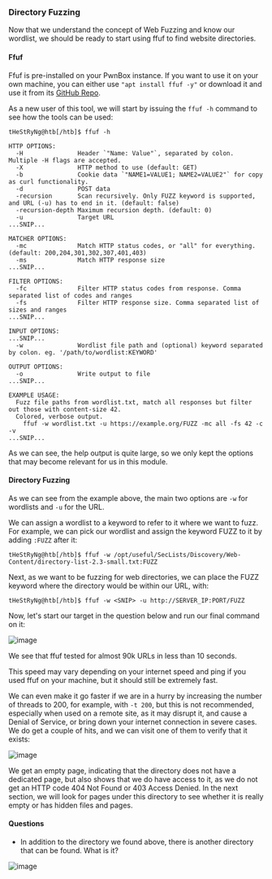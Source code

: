 ### Directory Fuzzing

Now that we understand the concept of Web Fuzzing and know our wordlist, we should be ready to start using ffuf to find website directories.

#### Ffuf

Ffuf is pre-installed on your PwnBox instance. If you want to use it on your own machine, you can either use ```"apt install ffuf -y"``` or download it and use it from its [GitHub Repo](https://github.com/ffuf/ffuf.git). 

As a new user of this tool, we will start by issuing the ```ffuf -h``` command to see how the tools can be used:

```
tHeStRyNg@htb[/htb]$ ffuf -h

HTTP OPTIONS:
  -H               Header `"Name: Value"`, separated by colon. Multiple -H flags are accepted.
  -X               HTTP method to use (default: GET)
  -b               Cookie data `"NAME1=VALUE1; NAME2=VALUE2"` for copy as curl functionality.
  -d               POST data
  -recursion       Scan recursively. Only FUZZ keyword is supported, and URL (-u) has to end in it. (default: false)
  -recursion-depth Maximum recursion depth. (default: 0)
  -u               Target URL
...SNIP...

MATCHER OPTIONS:
  -mc              Match HTTP status codes, or "all" for everything. (default: 200,204,301,302,307,401,403)
  -ms              Match HTTP response size
...SNIP...

FILTER OPTIONS:
  -fc              Filter HTTP status codes from response. Comma separated list of codes and ranges
  -fs              Filter HTTP response size. Comma separated list of sizes and ranges
...SNIP...

INPUT OPTIONS:
...SNIP...
  -w               Wordlist file path and (optional) keyword separated by colon. eg. '/path/to/wordlist:KEYWORD'

OUTPUT OPTIONS:
  -o               Write output to file
...SNIP...

EXAMPLE USAGE:
  Fuzz file paths from wordlist.txt, match all responses but filter out those with content-size 42.
  Colored, verbose output.
    ffuf -w wordlist.txt -u https://example.org/FUZZ -mc all -fs 42 -c -v
...SNIP...
```

As we can see, the help output is quite large, so we only kept the options that may become relevant for us in this module.

#### Directory Fuzzing

As we can see from the example above, the main two options are ```-w``` for wordlists and ```-u``` for the URL. 

We can assign a wordlist to a keyword to refer to it where we want to fuzz. For example, we can pick our wordlist and assign the keyword FUZZ to it by adding ```:FUZZ``` after it:

```tHeStRyNg@htb[/htb]$ ffuf -w /opt/useful/SecLists/Discovery/Web-Content/directory-list-2.3-small.txt:FUZZ```

Next, as we want to be fuzzing for web directories, we can place the FUZZ keyword where the directory would be within our URL, with:

```tHeStRyNg@htb[/htb]$ ffuf -w <SNIP> -u http://SERVER_IP:PORT/FUZZ```

Now, let's start our target in the question below and run our final command on it:

![image](https://github.com/tHeStRyNg/SecureSphereLabs/assets/118682909/4c1705e0-18bd-49de-96ae-17bc558a0f5e)

We see that ffuf tested for almost 90k URLs in less than 10 seconds. 

This speed may vary depending on your internet speed and ping if you used ffuf on your machine, but it should still be extremely fast.

We can even make it go faster if we are in a hurry by increasing the number of threads to 200, for example, with ```-t 200```, but this is not recommended, especially when used on a remote site, as it may disrupt it, and cause a Denial of Service, or bring down your internet connection in severe cases. 
We do get a couple of hits, and we can visit one of them to verify that it exists:

![image](https://github.com/tHeStRyNg/SecureSphereLabs/assets/118682909/663dcdf6-376d-48b0-af85-ebc91b3b2f06)

We get an empty page, indicating that the directory does not have a dedicated page, but also shows that we do have access to it, as we do not get an HTTP code 404 Not Found or 403 Access Denied. In the next section, we will look for pages under this directory to see whether it is really empty or has hidden files and pages.

#### Questions

* In addition to the directory we found above, there is another directory that can be found. What is it?

![image](https://github.com/tHeStRyNg/SecureSphereLabs/assets/118682909/861bd973-2fb9-4ad9-aa65-822c3b9e7b72)



